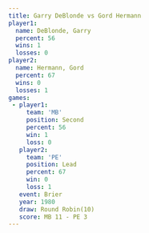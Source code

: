 ```yaml
---
title: Garry DeBlonde vs Gord Hermann
player1:               
  name: DeBlonde, Garry
  percent: 56          
  wins: 1              
  losses: 0            
player2:               
  name: Hermann, Gord  
  percent: 67          
  wins: 0              
  losses: 1            
games:
 - player1:          
     team: 'MB'      
     position: Second
     percent: 56     
     win: 1          
     loss: 0         
   player2:        
     team: 'PE'    
     position: Lead
     percent: 67   
     win: 0        
     loss: 1       
   event: Brier         
   year: 1980           
   draw: Round Robin(10)
   score: MB 11 - PE 3  
---
```

